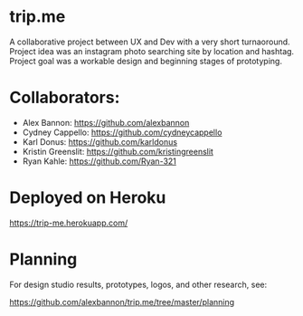 # trip.me
A collaborative project between UX and Dev with a very short turnaoround. Project idea was an instagram photo searching site by location and hashtag. Project goal was a workable design and beginning stages of prototyping.

# Collaborators:
- Alex Bannon: https://github.com/alexbannon
- Cydney Cappello: https://github.com/cydneycappello
- Karl Donus: https://github.com/karldonus
- Kristin Greenslit: https://github.com/kristingreenslit
- Ryan Kahle: https://github.com/Ryan-321

# Deployed on Heroku

https://trip-me.herokuapp.com/

# Planning

For design studio results, prototypes, logos, and other research, see:

https://github.com/alexbannon/trip.me/tree/master/planning
